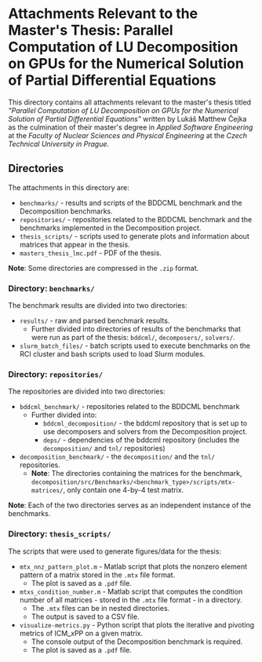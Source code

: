 # Attachments Relevant to the Master's Thesis: Parallel Computation of LU Decomposition on GPUs for the Numerical Solution of Partial Differential Equations

This directory contains all attachments relevant to the master's thesis titled *"Parallel Computation of LU Decomposition on GPUs for the Numerical Solution of Partial Differential Equations"* written by Lukáš Matthew Čejka as the culmination of their master's degree in *Applied Software Engineering* at the *Faculty of Nuclear Sciences and Physical Engineering* at the *Czech Technical University in Prague*.

## Directories
The attachments in this directory are:
- `benchmarks/` - results and scripts of the BDDCML benchmark and the Decomposition benchmarks.
- `repositories/` - repositories related to the BDDCML benchmark and the benchmarks implemented in the Decomposition project.
- `thesis_scripts/` - scripts used to generate plots and information about matrices that appear in the thesis.
- `masters_thesis_lmc.pdf` - PDF of the thesis.

**Note**: Some directories are compressed in the `.zip` format.

### Directory: `benchmarks/`
The benchmark results are divided into two directories:
- `results/` - raw and parsed benchmark results.
   - Further divided into directories of results of the benchmarks that were run as part of the thesis: `bddcml/`, `decomposers/`, `solvers/`.
- `slurm_batch_files/` - batch scripts used to execute benchmarks on the RCI cluster and bash scripts used to load Slurm modules.

### Directory: `repositories/`
The repositories are divided into two directories:
- `bddcml_benchmark/` - repositories related to the BDDCML benchmark
   - Further divided into:
      - `bddcml_decomposition/` - the bddcml repository that is set up to use decomposers and solvers from the Decomposition project.
      - `deps/` - dependencies of the bddcml repository (includes the `decomposition/` and `tnl/` repositories)
- `decomposition_benchmark/` - the `decomposition/` and the `tnl/` repositories.
   - **Note**: The directories containing the matrices for the benchmark, `decomposition/src/Benchmarks/<benchmark_type>/scripts/mtx-matrices/`, only contain one 4-by-4 test matrix.

**Note**: Each of the two directories serves as an independent instance of the benchmarks.

### Directory: `thesis_scripts/`
The scripts that were used to generate figures/data for the thesis:
- `mtx_nnz_pattern_plot.m` - Matlab script that plots the nonzero element pattern of a matrix stored in the `.mtx` file format.
   - The plot is saved as a `.pdf` file.
- `mtxs_condition_number.m` - Matlab script that computes the condition number of all matrices - stored in the `.mtx` file format - in a directory.
   - The `.mtx` files can be in nested directories.
   - The output is saved to a CSV file.
- `visualize-metrics.py` - Python script that plots the iterative and pivoting metrics of ICM_*x*PP on a given matrix.
   - The console output of the Decomposition benchmark is required.
   - The plot is saved as a `.pdf` file.